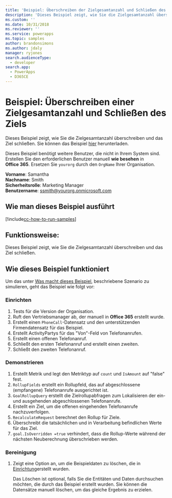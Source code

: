 ```yaml
---
title: 'Beispiel: Überschreiben der Zielgesamtanzahl und Schließen des Ziels (Common Data Service für Apps) | Microsoft Docs'
description: 'Dieses Beispiel zeigt, wie Sie die Zielgesamtanzahl überschreiben und das Ziel schließen.'
ms.custom: ''
ms.date: 10/31/2018
ms.reviewer: ''
ms.service: powerapps
ms.topic: samples
author: brandonsimons
ms.author: jdaly
manager: ryjones
search.audienceType:
  - developer
search.app:
  - PowerApps
  - D365CE
---
```

# <a name="sample-override-goal-total-count-and-close-the-goal"></a>Beispiel: Überschreiben einer Zielgesamtanzahl und Schließen des Ziels

Dieses Beispiel zeigt, wie Sie die Zielgesamtanzahl überschreiben und das Ziel schließen. Sie können das Beispiel [hier](https://github.com/Microsoft/PowerApps-Samples/tree/master/cds/orgsvc/C%23/OverrideGoalTotal) herunterladen.

Dieses Beispiel benötigt weitere Benutzer, die nicht in Ihrem System sind. Erstellen Sie den erforderlichen Benutzer manuell **wie besehen** in **Office 365**. Ersetzen Sie `yourorg` durch den `OrgName` Ihrer Organisation.

**Vorname**: Samantha<br/>
**Nachname**: Smith<br/>
**Sicherheitsrolle**: Marketing Manager<br/>
**Benutzername**: ssmith@yourorg.onmicrosoft.com<br/>

## <a name="how-to-run-this-sample"></a>Wie man dieses Beispiel ausführt

[!include[cc-how-to-run-samples](../../includes/cc-how-to-run-samples.md)]

## <a name="what-this-sample-does"></a>Funktionsweise:


Dieses Beispiel zeigt, wie Sie die Zielgesamtanzahl überschreiben und das Ziel schließen.

## <a name="how-this-sample-works"></a>Wie dieses Beispiel funktioniert

Um das unter [Was macht dieses Beispiel](#what-this-sample-does), beschriebene Szenario zu simulieren, geht das Beispiel wie folgt vor:

### <a name="setup"></a>Einrichten

1. Tests für die Version der Organisation.
2. Ruft den Vertriebsmanager ab, der manuell in **Office 365** erstellt wurde.
3. Erstellt einen `PhoneCall`-Datensatz und den unterstützenden Firmendatensatz für das Beispiel.
4. Erstellt ActivityPartys für das "Von"-Feld von Telefonanrufen.
5. Erstellt einen offenen Telefonanruf.
6. Schließt den ersten Telefonanruf und erstellt einen zweiten.
7. Schließt den zweiten Telefonanruf.

### <a name="demonstrate"></a>Demonstrieren

1. Erstellt Metrik und legt den Metriktyp auf `count` und `IsAmount` auf "false" fest.
2. `RollupFields` erstellt ein Rollupfeld, das auf abgeschlossene (empfangene) Telefonanrufe ausgerichtet ist.
3. `GoalRollupQuery` erstellt die Zielrollupabfragen zum Lokalisieren der ein- und ausgehenden abgeschlossenen Telefonanrufe. 
4. Erstellt ein Ziel, um die offenen eingehenden Telefonanrufe nachzuverfolgen.
5. `RecalculateRequest` berechnet den Rollup für Ziele. 
6. Überschreibt die tatsächlichen und in Verarbeitung befindlichen Werte für das Ziel.
7. `goal.IsOverridden =true` verhindert, dass die Rollup-Werte während der nächsten Neuberechnung überschrieben werden.

### <a name="clean-up"></a>Bereinigung

1. Zeigt eine Option an, um die Beispieldaten zu löschen, die in [Einrichtung](#setup)erstellt wurden.

    Das Löschen ist optional, falls Sie die Entitäten und Daten durchsuchen möchten, die durch das Beispiel erstellt wurden. Sie können die Datensätze manuell löschen, um das gleiche Ergebnis zu erzielen.
